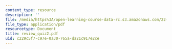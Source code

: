 ```yaml
---
content_type: resource
description: ''
file: /media/https%3A/open-learning-course-data-rc.s3.amazonaws.com/22-101-applied-nuclear-physics-fall-2006/c229c5f7c97e0a30765ada21c917e2ce_review_quiz2.pdf
file_type: application/pdf
resourcetype: Document
title: review_quiz2.pdf
uid: c229c5f7-c97e-0a30-765a-da21c917e2ce
---
```

